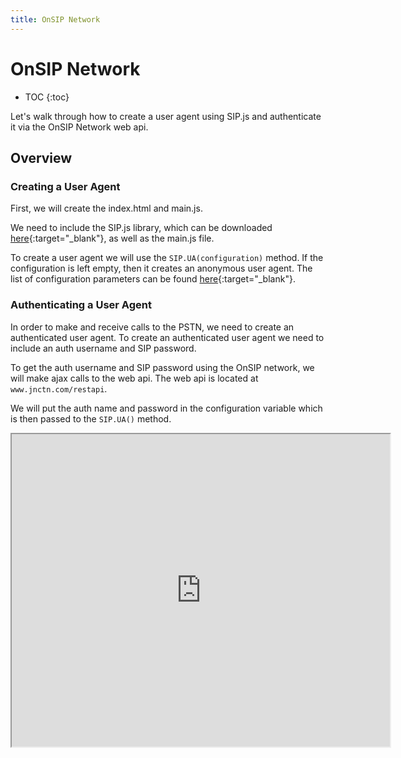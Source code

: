 ```yaml
---
title: OnSIP Network
---
```


# OnSIP Network

* TOC
{:toc}

Let's walk through how to create a user agent using SIP.js and authenticate it via the OnSIP Network web api.

## Overview

### Creating a User Agent

First, we will create the index.html and main.js.


We need to include the SIP.js library, which can be downloaded [here](http://www.sipjs.com/download/){:target="_blank"}, as well as the main.js file. 

To create a user agent we will use the `SIP.UA(configuration)` method.  If the configuration is left empty, then it creates an anonymous user agent.  The list of configuration parameters can be found [here](http://sipjs.com/api/devel/ua_configuration_parameters/){:target="_blank"}.



### Authenticating a User Agent

In order to make and receive calls to the PSTN, we need to create an authenticated user agent.  To create an authenticated user agent we need to include an auth username and SIP password.  

To get the auth username and SIP password using the OnSIP network, we will make ajax calls to the web api.  The web api is located at `www.jnctn.com/restapi`.  

We will put the auth name and password in the configuration variable which is then passed to the `SIP.UA()` method.

<iframe
  style="width: 120%; height: 500px"
  src="http://jsfiddle.net/VC8rK/5/embedded/js,html,css,result/">
</iframe>



